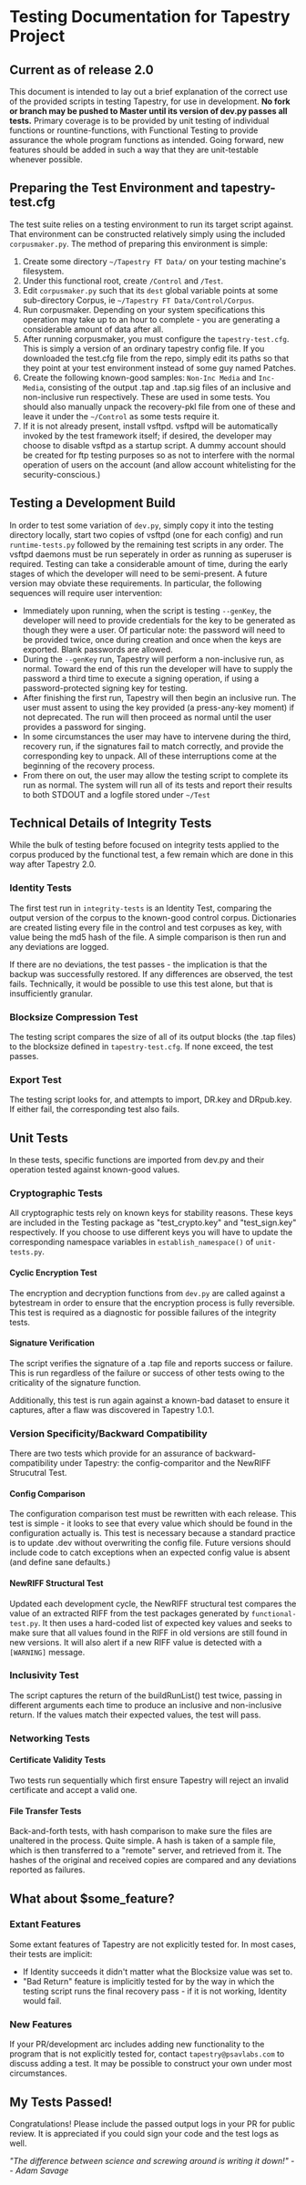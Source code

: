# Testing Documentation for Tapestry Project
## Current as of release 2.0

This document is intended to lay out a brief explanation of the correct use of the provided scripts in testing Tapestry, for use in development. **No fork or branch may be pushed to Master until its version of dev.py passes all tests.** Primary coverage is to be provided by unit testing of individual functions or rountine-functions, with Functional Testing to provide assurance the whole program functions as intended. Going forward, new features should be added in such a way that they are unit-testable whenever possible.

## Preparing the Test Environment and tapestry-test.cfg
The test suite relies on a testing environment to run its target script against. That environment can be constructed relatively simply using the included `corpusmaker.py`. The method of preparing this environment is simple:

1. Create some directory `~/Tapestry FT Data/` on your testing machine's filesystem.
2. Under this functional root, create `/Control` and `/Test`.
3. Edit `corpusmaker.py` such that its `dest` global variable points at some sub-directory Corpus, ie `~/Tapestry FT Data/Control/Corpus`.
4. Run corpusmaker. Depending on your system specifications this operation may take up to an hour to complete - you are generating a considerable amount of data after all.
5. After running corpusmaker, you must configure the `tapestry-test.cfg`. This is simply a version of an ordinary tapestry config file. If you downloaded the test.cfg file from the repo, simply edit its paths so that they point at your test environment instead of some guy named Patches.
6. Create the following known-good samples: `Non-Inc Media` and `Inc-Media`, consisting of the output .tap and .tap.sig files of an inclusive and non-inclusive run respectively. These are used in some tests. You should also manually unpack the recovery-pkl file from one of these and leave it under the `~/Control` as some tests require it.
7. If it is not already present, install vsftpd. vsftpd will be automatically invoked by the test framework itself; if desired, the developer may choose to disable vsftpd as a startup script. A dummy account should be created for ftp testing purposes so as not to interfere with the normal operation of users on the account (and allow account whitelisting for the security-conscious.)

## Testing a Development Build
In order to test some variation of `dev.py`, simply copy it into the testing directory locally, start two copies of vsftpd (one for each config) and run `runtime-tests.py` followed by the remaining test scripts in any order. The vsftpd daemons must be run seperately in order as running as superuser is required. Testing can take a considerable amount of time, during the early stages of which the developer will need to be semi-present. A future version may obviate these requirements. In particular, the following sequences will require user intervention:

- Immediately upon running, when the script is testing `--genKey`, the developer will need to provide credentials for the key to be generated as though they were a user. Of particular note: the password will need to be provided twice, once during creation and once when the keys are exported. Blank passwords are allowed.
- During the `--genKey` run, Tapestry will perform a non-inclusive run, as normal. Toward the end of this run the developer will have to supply the password a third time to execute a signing operation, if using a password-protected signing key for testing.
- After finishing the first run, Tapestry will then begin an inclusive run. The user must assent to using the key provided (a press-any-key moment) if not deprecated. The run will then proceed as normal until the user provides a password for singing.
- In some circumstances the user may have to intervene during the third, recovery run, if the signatures fail to match correctly, and provide the corresponding key to unpack. All of these interruptions come at the beginning of the recovery process.
- From there on out, the user may allow the testing script to complete its run as normal. The system will run all of its tests and report their results to both STDOUT and a logfile stored under `~/Test`

## Technical Details of Integrity Tests
While the bulk of testing before focused on integrity tests applied to the corpus produced by the functional test, a few remain which are done in this way after Tapestry 2.0. 

### Identity Tests
The first test run in `integrity-tests` is an Identity Test, comparing the output version of the corpus to the known-good control corpus. Dictionaries are created listing every file in the control and test corpuses as key, with value being the md5 hash of the file. A simple comparison is then run and any deviations are logged.

If there are no deviations, the test passes - the implication is that the backup was successfully restored. If any differences are observed, the test fails. Technically, it would be possible to use this test alone, but that is insufficiently granular.

### Blocksize Compression Test
The testing script compares the size of all of its output blocks (the .tap files) to the blocksize defined in `tapestry-test.cfg`. If none exceed, the test passes.

### Export Test
The testing script looks for, and attempts to import, DR.key and DRpub.key. If either fail, the corresponding test also fails.

## Unit Tests
In these tests, specific functions are imported from dev.py and their operation tested against known-good values.

### Cryptographic Tests
All cryptographic tests rely on known keys for stability reasons. These keys are included in the Testing package as "test_crypto.key" and "test_sign.key" respectively. If you choose to use different keys you will have to update the corresponding namespace variables in `establish_namespace()` of `unit-tests.py`.

#### Cyclic Encryption Test
The encryption and decryption functions from `dev.py` are called against a bytestream in order to ensure that the encryption process is fully reversible. This test is required as a diagnostic for possible failures of the integrity tests.

#### Signature Verification
The script verifies the signature of a .tap file and reports success or failure. This is run regardless of the failure or success of other tests owing to the criticality of the signature function.

Additionally, this test is run again against a known-bad dataset to ensure it captures, after a flaw was discovered in Tapestry 1.0.1.

### Version Specificity/Backward Compatibility
There are two tests which provide for an assurance of backward-compatibility under Tapestry: the config-comparitor and the NewRIFF Strucutral Test.

#### Config Comparison
The configuration comparison test must be rewritten with each release. This test is simple - it looks to see that every value which should be found in the configuration actually is. This test is necessary because a standard practice is to update .dev without overwriting the config file. Future versions should include code to catch exceptions when an expected config value is absent (and define sane defaults.)

#### NewRIFF Structural Test
Updated each development cycle, the NewRIFF structural test compares the value of an extracted RIFF from the test packages generated by `functional-test.py`. It then uses a hard-coded list of expected key values and seeks to make sure that all values found in the RIFF in old versions are still found in new versions. It will also alert if a new RIFF value is detected with a `[WARNING]` message.


### Inclusivity Test
The script captures the return of the buildRunList() test twice, passing in different arguments each time to produce an inclusive and non-inclusive return. If the values match their expected values, the test will pass.

### Networking Tests
#### Certificate Validity Tests
Two tests run sequentially which first ensure Tapestry will reject an invalid certificate and accept a valid one.


#### File Transfer Tests
Back-and-forth tests, with hash comparison to make sure the files are unaltered in the process. Quite simple. A hash is taken of a sample file, which is then transferred to a "remote" server, and retrieved from it. The hashes of the original and received copies are compared and any deviations reported as failures.


## What about $some_feature?
### Extant Features
Some extant features of Tapestry are not explicitly tested for. In most cases, their tests are implicit:
- If Identity succeeds it didn't matter what the Blocksize value was set to.
- "Bad Return" feature is implicitly tested for by the way in which the testing script runs the final recovery pass - if it is not working, Identity would fail.

### New Features
If your PR/development arc includes adding new functionality to the program that is not explicitly tested for, contact `tapestry@psavlabs.com` to discuss adding a test. It may be possible to construct your own under most circumstances.

## My Tests Passed!
Congratulations! Please include the passed output logs in your PR for public review. It is appreciated if you could sign your code and the test logs as well.

*"The difference between science and screwing around is writing it down!"
-- Adam Savage*